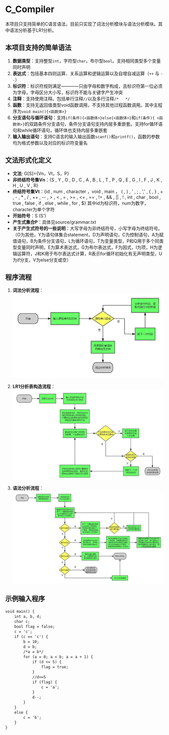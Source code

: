 # C_Compiler
本项目只支持简单的C语言语法，目前只实现了词法分析模块与语法分析模块。其中语法分析基于LR1分析。
## 本项目支持的简单语法
1. **数据类型**：支持整型`int`，字符型`char`，布尔型`bool`。支持相同类型多个变量同时声明
2. **表达式**：包括基本四则运算、关系运算和逻辑运算以及自增自减运算（`++` 与 `--`）
3. **标识符**：标识符规则满足————只由字母和数字构成，且标识符第一位必须为字母，字母区分大小写，标识符不能与关键字产生冲突
4. **注释**：支持使用注释。包括单行注释`//`以及多行注释`/*   */`
5. **函数**：支持无返回值类型void函数调用，不支持其他过程函数调用。其中主程序为`void main(){<函数体>}`
6. **分支语句与循环语句**：支持`if(条件){<函数体>}else{<函数体>}`和`if(条件){ <函数体>}`的双路条件分支语句，条件分支语句支持内层多重嵌套。支持for循环语句和while循环语句，循环体也支持内层多重嵌套
7. **输入输出语句**：支持C语言的输入输出函数`scanf()`和`printf()`，函数的参数均为格式参数以及对应的标识符变量名

## 文法形式化定义
+ **文法**: G[S]={Vn，Vt，S，P}
+ **非终结符号集Vn**：{S  ,  Y  ,  O  ,  D  ,  C  ,  A  ,  B  ,  L  ,  T  ,  P  ,  Q  ,  E  ,  G  ,  I  ,  F  ,  J  , K  ,  H  ,  U  ,  V  ,  R}
+ **终结符号集Vt**：{id  ,  num  ,  character  ，void  ,  main   ， (  ,  )  ,  '  ,  ;  ,  ','  ,  {  ,  }  ,  +  ,  -  ,  *  ,  /  ,  ++  ,  --  ,  >  ,  <  ,  =  ,  >=  ,  <=  ,  ==  ,  !=  ,  &&  ,  ||  ,  !  ,  int  ,  char  ,  bool  ,  true  ,  false  ,  if  ,  else  ,  while  ,  for  ,  $}
其中id为标识符，num为数字，character为单个字符
+ **开始符号**：S (S')
+ **产生式集合P**：具体见source/grammar.txt
+ **关于产生式符号的一些说明**：大写字母为非终结符号，小写字母为终结符号。（O为其他，Y为语句体集合statement，D为声明语句，C为控制语句，A为赋值语句，B为条件分支语句，L为循环语句，T为变量类型，P和Q用于多个同类型变量同时声明，E为算术表达式，G为布尔表达式，F为因式，I为项，H为逻辑运算符，J和K用于布尔表达式计算，R表示for循环初始化有无声明类型，U为if分支，V为else分支或空）

## 程序流程

1. **词法分析流程**：
![avater](/figures/lexical_analysis.png)


2. **LR1分析表构造流程**：
![avater](/figures/syntax_analysis1.png)

3. **语法分析流程**：
![avater](/figures/syntax_analysis2.png)


## 示例输入程序
```
void main() {
    int a, b, d;
    char c;
    bool flag = false;
    c = 'c';
    if (c == 'c') {
        b = 10;
        d = b;
        /*a = b*/
        for (a = 0; a < b; a = a + 1) {
            if (d <= 5) {
                flag = true;
            }
            //d<=5 
            if (flag) {
                c = 'a';
            }
            d--;
        }        
    }
    else {
        c = 'b';
    }   
}
```


